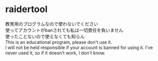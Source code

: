 # raidertool
教育用のプログラムなので使わないでください<br>
使ってアカウントがbanされても私は一切責任を負いません<br>
使ったことないので使えなくても知らん<br>
This is an educational program, please don't use it.<br>
I will not be held responsible if your account is banned for using it.
I've never used it, so if it doesn't work, I don't know.
